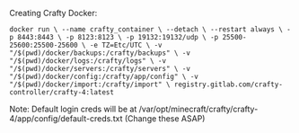 Creating Crafty Docker:

`docker run \
  --name crafty_container \
  --detach \
  --restart always \
  -p 8443:8443 \
  -p 8123:8123 \
  -p 19132:19132/udp \
  -p 25500-25600:25500-25600 \
  -e TZ=Etc/UTC \
  -v "/$(pwd)/docker/backups:/crafty/backups" \
  -v "/$(pwd)/docker/logs:/crafty/logs" \
  -v "/$(pwd)/docker/servers:/crafty/servers" \
  -v "/$(pwd)/docker/config:/crafty/app/config" \
  -v "/$(pwd)/docker/import:/crafty/import" \
  registry.gitlab.com/crafty-controller/crafty-4:latest`

Note: Default login creds will be at /var/opt/minecraft/crafty/crafty-4/app/config/default-creds.txt (Change these ASAP)

